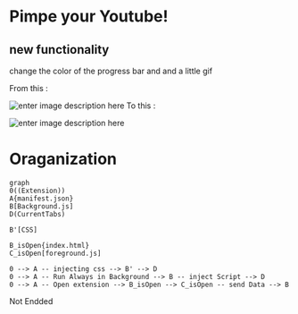 # Pimpe your Youtube!

## new functionality 
change the color of the progress bar and and a little gif

 From this :
 
![enter image description here](https://zupimages.net/up/23/05/tmbq.png)
To this :

![enter image description here](https://zupimages.net/up/23/05/bctx.png)

# Oraganization

```mermaid
graph 
0((Extension))
A{manifest.json}
B[Background.js]
D(CurrentTabs)

B'[CSS]

B_isOpen{index.html}
C_isOpen[foreground.js]

0 --> A -- injecting css --> B' --> D
0 --> A -- Run Always in Background --> B -- inject Script --> D
0 --> A -- Open extension --> B_isOpen --> C_isOpen -- send Data --> B
```

Not Endded
